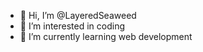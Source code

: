 - 👋 Hi, I’m @LayeredSeaweed
- 👀 I’m interested in coding
- 🌱 I’m currently learning web development
